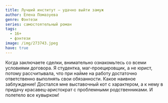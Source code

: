 ```yaml
---
title: Лучший институт — удачно выйти замуж
author: Елена Помазуева
genre: Фэнтези
series: самостоятельный роман
tags:
  - 16+
  - фэнтези
image: /img/273743.jpeg
have: true
---
```

Когда заключаете сделки, внимательно ознакомьтесь со всеми условиями договора. Я студентка, маг-проецировщик, а не юрист, потому рассчитывала, что при найме на работу достаточно ответственно выполнять свои обязанности. Какое наивное заблуждение! Достался мне выставочный кот с характером, а к нему в придачу красавец-аристократ с проблемными родственниками. И полетело все кувырком!